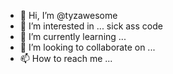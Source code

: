 - 👋 Hi, I’m @tyzawesome
- 👀 I’m interested in ... sick ass code
- 🌱 I’m currently learning ...
- 💞️ I’m looking to collaborate on ...
- 📫 How to reach me ...

<!---
tyzawesome/tyzawesome is a ✨ special ✨ repository because its `README.md` (this file) appears on your GitHub profile.
You can click the Preview link to take a look at your changes.
--->
